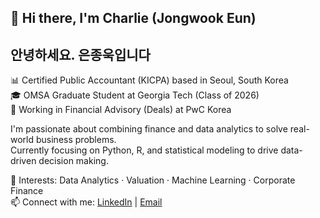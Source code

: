 ## 👋 Hi there, I'm Charlie (Jongwook Eun)
## 안녕하세요. 은종욱입니다

📊 Certified Public Accountant (KICPA) based in Seoul, South Korea  
🎓 OMSA Graduate Student at Georgia Tech (Class of 2026)  
💼 Working in Financial Advisory (Deals) at PwC Korea  

I'm passionate about combining finance and data analytics to solve real-world business problems.  
Currently focusing on Python, R, and statistical modeling to drive data-driven decision making.

🔎 Interests: Data Analytics · Valuation · Machine Learning · Corporate Finance  
📫 Connect with me: [LinkedIn](https://www.linkedin.com/in/eunjongwook) | [Email](mailto:eunjongwook@gmail.com)
